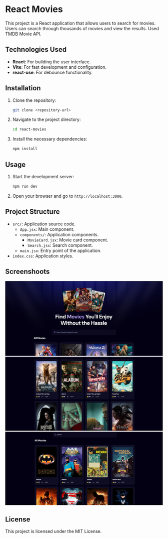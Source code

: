 # React Movies

This project is a React application that allows users to search for movies. Users can search through thousands of movies and view the results. Used TMDB Movie API.

## Technologies Used

- **React**: For building the user interface.
- **Vite**: For fast development and configuration.
- **react-use**: For debounce functionality.

## Installation

1. Clone the repository:
   ```bash
   git clone <repository-url>
   ```
2. Navigate to the project directory:
   ```bash
   cd react-movies
   ```
3. Install the necessary dependencies:
   ```bash
   npm install
   ```

## Usage

1. Start the development server:
   ```bash
   npm run dev
   ```
2. Open your browser and go to `http://localhost:3000`.

## Project Structure

- `src/`: Application source code.
  - `App.jsx`: Main component.
  - `components/`: Application components.
    - `MovieCard.jsx`: Movie card component.
    - `Search.jsx`: Search component.
  - `main.jsx`: Entry point of the application.
- `index.css`: Application styles.

## Screenshoots 

![Resim 1 ](https://github.com/ilkerkrbyikk/react-movie-app/blob/master/Screenshoots/img%20(1).png)
![Resim 2](https://github.com/ilkerkrbyikk/react-movie-app/blob/master/Screenshoots/img%20(2).png)
![Resim 3](https://github.com/ilkerkrbyikk/react-movie-app/blob/master/Screenshoots/img%20(3).png)

## License

This project is licensed under the MIT License.
